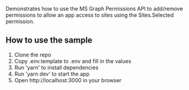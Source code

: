 Demonstrates how to use the MS Graph Permissions API to add/remove permissions to allow an app access to sites using the Sites.Selected permission.

## How to use the sample
1. Clone the repo
2. Copy .env.template to .env and fill in the values
3. Run 'yarn' to install dependencies
4. Run 'yarn dev' to start the app
5. Open http://localhost:3000 in your browser
